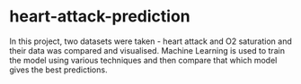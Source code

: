 # heart-attack-prediction

In this project, two datasets were taken - heart attack and O2 saturation and their data was compared and visualised.
Machine Learning is used to train the model using various techniques and then compare that which model gives the best predictions.
